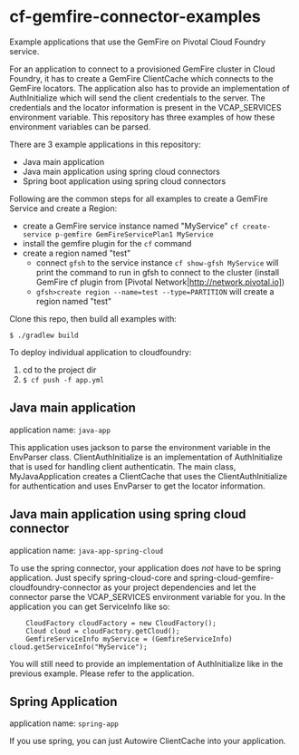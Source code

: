 # cf-gemfire-connector-examples

Example applications that use the GemFire on Pivotal Cloud Foundry service.

For an application to connect to a provisioned GemFire cluster in Cloud Foundry, it has to create a GemFire ClientCache which connects to the GemFire locators. The application also has to provide an implementation of AuthInitialize which will send the client credentials to the server. The credentials and the locator information is present in the VCAP_SERVICES environment variable. This repository has three examples of how these environment variables can be parsed.

There are 3 example applications in this repository:
- Java main application
- Java main application using spring cloud connectors
- Spring boot application using spring cloud connectors

Following are the common steps for all examples to create a GemFire Service and create a Region:
- create a GemFire service instance named "MyService"
  `cf create-service p-gemfire GemFireServicePlan1 MyService`
- install the gemfire plugin for the `cf` command
- create a region named "test"
  - connect `gfsh` to the service instance
    `cf show-gfsh MyService` will print the command to run in gfsh to connect to the cluster (install GemFire cf plugin from [Pivotal Network|http://network.pivotal.io])
  - `gfsh>create region --name=test --type=PARTITION` will create a region named "test"

Clone this repo, then build all examples with:
```
$ ./gradlew build
```

To deploy individual application to cloudfoundry:
1. cd to the project dir
1. `$ cf push -f app.yml`

## Java main application

application name: `java-app`

This application uses jackson to parse the environment variable in the EnvParser class. ClientAuthInitialize is an implementation of AuthInitialize that is used for handling client authenticatin. The main class, MyJavaApplication creates a ClientCache that uses the ClientAuthInitialize for authentication and uses EnvParser to get the locator information.

## Java main application using spring cloud connector

application name: `java-app-spring-cloud`

To use the spring connector, your application does *not* have to be spring application. Just specify spring-cloud-core and spring-cloud-gemfire-cloudfoundry-connector as your project dependencies and let the connector parse the VCAP_SERVICES environment variable for you. In the application you can get ServiceInfo like so:

```
    CloudFactory cloudFactory = new CloudFactory();
    Cloud cloud = cloudFactory.getCloud();
    GemfireServiceInfo myService = (GemfireServiceInfo) cloud.getServiceInfo("MyService");
```
You will still need to provide an implementation of AuthInitialize like in the previous example. Please refer to the application.

## Spring Application

application name: `spring-app`

If you use spring, you can just Autowire ClientCache into your application.

